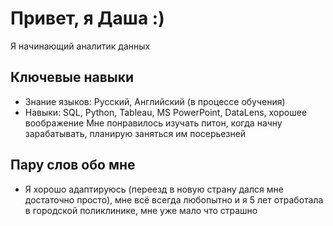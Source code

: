 # Привет, я Даша :)

Я начинающий аналитик данных

## Ключевые навыки
- Знание языков: Русский, Английский (в процессе обучения)
- Навыки: SQL, Python, Tableau, MS PowerPoint, DataLens, хорошее воображение 
Мне понравилось изучать питон, когда начну зарабатывать, планирую заняться им посерьезней

## Пару слов обо мне
- Я хорошо адаптируюсь (переезд в новую страну дался мне достаточно просто), мне всё всегда любопытно и я 5 лет отработала в городской поликлинике, мне уже мало что страшно
